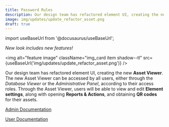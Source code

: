 ```yaml
---
title: Password Rules
description: Our design team has refactored element UI, creating the new Asset Viewer. The new Asset Viewer can be accessed by all users, either through the Database Viewer or the Administrative Panel, according to their access roles. Through the Asset Viewer, users will be able to view and edit element settings, along with opening Reports & Actions, and obtaining QR codes for their assets. 
image: img/updates/update_refactor_asset.png
draft: true
---
```


import useBaseUrl from '@docusaurus/useBaseUrl'; 

<div className="align-center">
<div className="card">
<div className="card__header">

<span className="hero__subtitle"><em>

New look includes new features!

</em></span>

</div>
<div className="card__image">

<img alt="feature image" className="img_card item shadow--tl" src={useBaseUrl('img/updates/update_refactor_asset.png')} />
<br/>

</div>
<div className="card__body">

Our design team has refactored element UI, creating the new **Asset Viewer**. The new Asset Viewer can be accessed by all users, either through the _Database Viewer_ or the _Administrative Panel_, according to their access roles. Through the Asset Viewer, users will be able to view and edit **Element settings**, along with opening **Reports & Actions**, and obtaining **QR codes** for their assets.

</div>
<div className="card__footer text-center align-padding-center">

<a className="button button--info button--block" href="/docs/documentation/admin/database/asset_viewer">Admin Documentation</a>
<br/>

<a className="button button--info button--block" href="/docs/documentation/client/database">User Documentation</a>
<br/>


</div>
</div>
</div>
